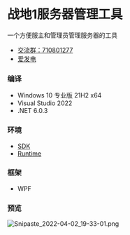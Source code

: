 # 战地1服务器管理工具

一个方便服主和管理员管理服务器的工具

* [交流群：710801277](https://jq.qq.com/?_wv=1027&amp;k=ajEymecs)  
* [爱发电](https://afdian.net/@crazyzhang)

### 编译

* Windows 10 专业版 21H2 x64
* Visual Studio 2022
* .NET 6.0.3

### 环境

* [SDK](https://dotnet.microsoft.com/zh-cn/download/dotnet/thank-you/sdk-6.0.302-windows-x64-installer)
* [Runtime](https://dotnet.microsoft.com/zh-cn/download/dotnet/thank-you/runtime-desktop-6.0.7-windows-x64-installer)

### 框架

* WPF

### 预览

![Snipaste_2022-04-02_19-33-01.png](https://ae04.alicdn.com/kf/H50d06947e8d742a5ba58152930bc1b94Y.png)
